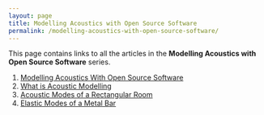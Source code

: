 ```yaml
---
layout: page
title: Modelling Acoustics with Open Source Software
permalink: /modelling-acoustics-with-open-source-software/
---
```


This page contains links to all the articles in the **Modelling Acoustics with Open Source Software** series.

1. [Modelling Acoustics With Open Source Software](https://crocoduckoducks.github.io/science/physics/opensource/2018/10/27/modelling-acoustics-with-opensource-software.html)
2. [What is Acoustic Modelling](https://crocoduckoducks.github.io/science/physics/opensource/2018/11/30/what-is-acoustic-modelling.html)
3. [Acoustic Modes of a Rectangular Room](https://crocoduckoducks.github.io/science/physics/opensource/2018/12/31/acoustic-modes-of-a-rectangular-room.html) 
4. [Elastic Modes of a Metal Bar](https://crocoduckoducks.github.io/science/physics/opensource/2019/06/09/elastic-modes-of-a-metal-bar.html) 

